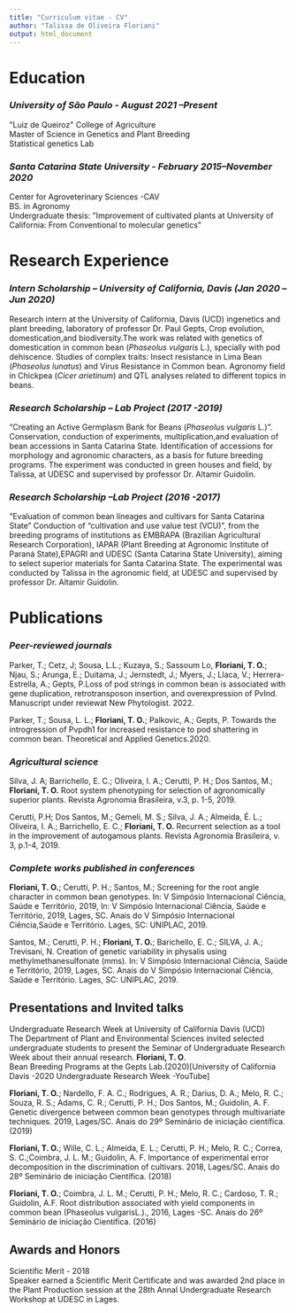 ```yaml
---
title: "Curriculum vitae - CV"
author: "Talissa de Oliveira Floriani"
output: html_document
---
```



# **Education**


### *University of São Paulo - August 2021 –Present*
"Luiz de Queiroz" College of Agriculture  
Master of Science in Genetics and Plant Breeding  
Statistical genetics Lab    
  
### *Santa Catarina State University - February 2015–November 2020*
Center for Agroveterinary Sciences -CAV  
BS. in Agronomy     
Undergraduate  thesis: "Improvement  of  cultivated  plants  at  University  of  California: From  Conventional to molecular genetics"   

# **Research Experience** 

### *Intern Scholarship – University of California, Davis (Jan 2020 –Jun 2020)*
Research  intern  at  the  University  of  California,  Davis  (UCD) ingenetics  and  plant  breeding,  laboratory  of professor Dr. Paul Gepts, Crop evolution, domestication,and biodiversity.The work was related with genetics of domestication in common bean (*Phaseolus vulgaris* L.), specially with pod dehiscence. Studies of complex traits: Insect resistance in Lima Bean (*Phaseolus lunatus*) and Virus Resistance in Common bean. Agronomy field in Chickpea (*Cicer arietinum*) and QTL analyses related to different topics in beans.    

### *Research Scholarship – Lab Project (2017 -2019)* 
“Creating an Active Germplasm Bank for Beans (*Phaseolus vulgaris* L.)”. Conservation, conduction of experiments, multiplication,and evaluation of bean accessions in Santa Catarina State.  Identification  of  accessions  for  morphology  and  agronomic  characters,  as  a  basis  for  future  breeding programs. The experiment was conducted in green houses and field, by Talissa, at UDESC and supervised by professor Dr. Altamir Guidolin.   

### *Research Scholarship –Lab Project (2016 -2017)*   
“Evaluation of common bean lineages and cultivars for Santa Catarina State” Conduction of “cultivation and use value test (VCU)”, from the breeding programs of institutions as EMBRAPA (Brazilian Agricultural Research Corporation), IAPAR (Plant Breeding at Agronomic Institute of Paraná State),EPAGRI and UDESC (Santa Catarina State University), aiming to select superior materials for Santa Catarina State. The experimental was conducted by Talissa in the agronomic field, at UDESC and supervised by professor Dr. Altamir Guidolin.  

# **Publications**

### *Peer-reviewed journals*

Parker, T.; Cetz,  J; Sousa, L.L.;  Kuzaya,  S.; Sassoum Lo, **Floriani,  T. O.**; Njau, S.;  Arunga,  E.; Duitama, J.; Jernstedt, J.; Myers, J.; Llaca, V.; Herrera-Estrella, A.; Gepts, P.Loss of pod strings in common bean is associated with gene duplication, retrotransposon insertion, and overexpression of PvInd. Manuscript under reviewat New Phytologist. 2022.  

Parker,  T.;  Sousa,  L.  L.; **Floriani,  T.  O.**;  Palkovic,  A.;  Gepts,  P.  Towards  the  introgression  of  Pvpdh1  for increased resistance to pod shattering in common bean. Theoretical and Applied Genetics.2020.   

### *Agricultural science*

Silva,  J.  A;  Barrichello,  E.  C.;  Oliveira,  I.  A.;  Cerutti,  P.  H.;  Dos  Santos,  M.; **Floriani,  T.  O.**  Root  system phenotyping for selection of agronomically superior plants. Revista Agronomia Brasileira, v.3, p. 1-5, 2019.   

Cerutti, P.H; Dos Santos, M.; Gemeli, M. S.; Silva, J. A.; Almeida, É. L.; Oliveira, I. A.; Barrichello, E. C.; **Floriani,  T. O.** Recurrent selection as a tool in the improvement of autogamous  plants. Revista Agronomia Brasileira, v. 3, p.1-4, 2019.   

### *Complete works published in conferences*  

**Floriani, T. O.**; Cerutti, P. H.; Santos, M.; Screening for the root angle character in common bean genotypes. In: V Simpósio Internacional Ciência, Saúde e Território, 2019, In: V Simpósio Internacional Ciência, Saúde e  Território,  2019,  Lages,  SC. Anais  do  V  Simpósio  Internacional  Ciência,Saúde  e  Território.  Lages,  SC: UNIPLAC, 2019.     

Santos, M.; Cerutti, P. H.; **Floriani, T. O.**; Barichello, E. C.; SILVA, J. A.; Trevisani, N. Creation of genetic variability in physalis  using methylmethanesulfonate (mms). In: V Simpósio Internacional Ciência, Saúde e Território,  2019,  Lages,  SC. Anais  do  V  Simpósio  Internacional  Ciência,  Saúde  e  Território.  Lages,  SC: UNIPLAC, 2019.  

## **Presentations and Invited talks**  

Undergraduate Research Week at University of California Davis (UCD)       
The  Department  of  Plant  and  Environmental  Sciences  invited  selected  undergraduate  students  to present  the Seminar  of  Undergraduate  Research  Week  about  their  annual  research. **Floriani,  T.  O**.  
Bean  Breeding Programs at the Gepts Lab.(2020)[University of California Davis -2020 Undergraduate Research Week -YouTube]  

**Floriani, T. O.**; Nardello, F. A. C.; Rodrigues, A. R.; Darius, D. A.; Melo, R. C.; Souza, R. S.; Adams, C. R.; Cerutti, P. H.; Dos Santos, M.; Guidolin, A. F. Genetic divergence between common bean genotypes through multivariate techniques. 2019, Lages/SC. Anais do 29º Seminário de iniciação científica. (2019)  

**Floriani, T. O.**; Wille, C. L.; Almeida, E. L.; Cerutti, P. H.; Melo, R. C.; Correa, S. C.;Coimbra,  J.  L.  M.;  Guidolin,  A.  F. Importance  of  experimental  error  decomposition  in  the  discrimination  of cultivars. 2018, Lages/SC. Anais do 28º Seminário de iniciação Científica. (2018)  

**Floriani, T. O.**; Coimbra, J. L. M.; Cerutti, P. H.; Melo, R. C.; Cardoso, T. R.; Guidolin, A.F. Root distribution associated with yield components in common bean (Phaseolus vulgarisL.)., 2016, Lages -SC. Anais do 26º Seminário de iniciação Científica. (2016)  

## **Awards and Honors**

Scientific Merit - 2018  
Speaker earned  a  Scientific  Merit  Certificate  and  was  awarded  2nd  place  in  the  Plant  Production session at the 28th Annal Undergraduate Research Workshop at UDESC in Lages.  
